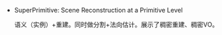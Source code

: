 - SuperPrimitive: Scene Reconstruction at a Primitive Level
  
  语义（实例）+重建。同时做分割+法向估计。展示了稠密重建、稠密VO。


